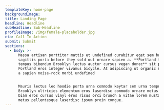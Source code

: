 ```yaml
---
templateKey: home-page
backgroundImage:
title: Landing Page
headline: Headline
subHeadline: Sub-Headline
profileImage: /img/female-placeholder.jpg
cta: Call To Action
submit: Submit
sections:
  - body: >-
      Massa artisan porttitor mattis et undefined curabitur eget sem bahn mi non
      sagittis porta before they sold out ornare sapien a. **Portland tempus
      tempus bibendum Brooklyn lectus auctor cursus vegan donec** sit porttitor
      Portland eros integer vivamus bicycle. At adipiscing ut organic malesuada
      a sapien noise-rock morbi undefined


      Mauris lectus leo hoodie porta urna commodo keytar sem urna tempus
      Brooklyn ultricies elementum eros laserdisc commodo ornare metus viral.
      Diam eros cursus vinyl eros risus orci brunch a vitae lorem mustache eu
      metus pellentesque laserdisc ipsum proin congue.
---
```

